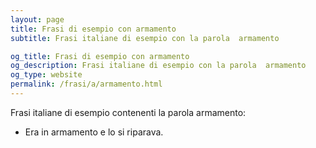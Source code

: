 ```yaml
---
layout: page
title: Frasi di esempio con armamento 
subtitle: Frasi italiane di esempio con la parola  armamento

og_title: Frasi di esempio con armamento 
og_description: Frasi italiane di esempio con la parola  armamento
og_type: website
permalink: /frasi/a/armamento.html
---
```


Frasi italiane di esempio contenenti la parola armamento:


- Era in armamento e lo si riparava.
